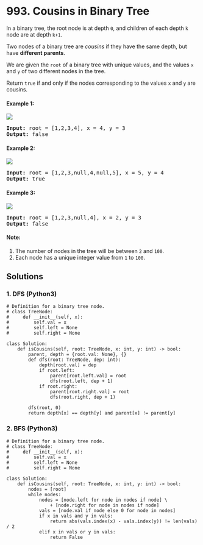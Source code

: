 # 993. Cousins in Binary Tree
In a binary tree, the root node is at depth <code>0</code>, and children of each depth <code>k</code> node are at depth <code>k+1</code>.

Two nodes of a binary tree are *cousins* if they have the same depth, but have **different parents**.

We are given the <code>root</code> of a binary tree with unique values, and the values <code>x</code> and <code>y</code> of two different nodes in the tree.

Return <code>true</code> if and only if the nodes corresponding to the values <code>x</code> and <code>y</code> are cousins.

#### Example 1:
![](https://assets.leetcode.com/uploads/2019/02/12/q1248-01.png)
<pre>
<strong>Input:</strong> root = [1,2,3,4], x = 4, y = 3
<strong>Output:</strong> false
</pre>

#### Example 2:
![](https://assets.leetcode.com/uploads/2019/02/12/q1248-02.png)
<pre>
<strong>Input:</strong> root = [1,2,3,null,4,null,5], x = 5, y = 4
<strong>Output:</strong> true
</pre>

#### Example 3:
![](https://assets.leetcode.com/uploads/2019/02/13/q1248-03.png)
<pre>
<strong>Input:</strong> root = [1,2,3,null,4], x = 2, y = 3
<strong>Output:</strong> false
</pre>

#### Note:
1. The number of nodes in the tree will be between <code>2</code> and <code>100</code>.
2. Each node has a unique integer value from <code>1</code> to <code>100</code>.

## Solutions

### 1. DFS (Python3)
```Python3
# Definition for a binary tree node.
# class TreeNode:
#     def __init__(self, x):
#         self.val = x
#         self.left = None
#         self.right = None

class Solution:
    def isCousins(self, root: TreeNode, x: int, y: int) -> bool:
        parent, depth = {root.val: None}, {}
        def dfs(root: TreeNode, dep: int):
            depth[root.val] = dep
            if root.left:
                parent[root.left.val] = root
                dfs(root.left, dep + 1)
            if root.right:
                parent[root.right.val] = root
                dfs(root.right, dep + 1)

        dfs(root, 0)
        return depth[x] == depth[y] and parent[x] != parent[y]
```

### 2. BFS (Python3)
```Python3
# Definition for a binary tree node.
# class TreeNode:
#     def __init__(self, x):
#         self.val = x
#         self.left = None
#         self.right = None

class Solution:
    def isCousins(self, root: TreeNode, x: int, y: int) -> bool:
        nodes = [root]
        while nodes:
            nodes = [node.left for node in nodes if node] \
                + [node.right for node in nodes if node]
            vals = [node.val if node else 0 for node in nodes]
            if x in vals and y in vals:
                return abs(vals.index(x) - vals.index(y)) != len(vals) / 2
            elif x in vals or y in vals:
                return False
```
